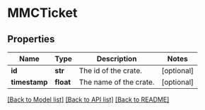 # MMCTicket

## Properties
Name | Type | Description | Notes
------------ | ------------- | ------------- | -------------
**id** | **str** | The id of the crate. | [optional] 
**timestamp** | **float** | The name of the crate. | [optional] 

[[Back to Model list]](../README.md#documentation-for-models) [[Back to API list]](../README.md#documentation-for-api-endpoints) [[Back to README]](../README.md)


